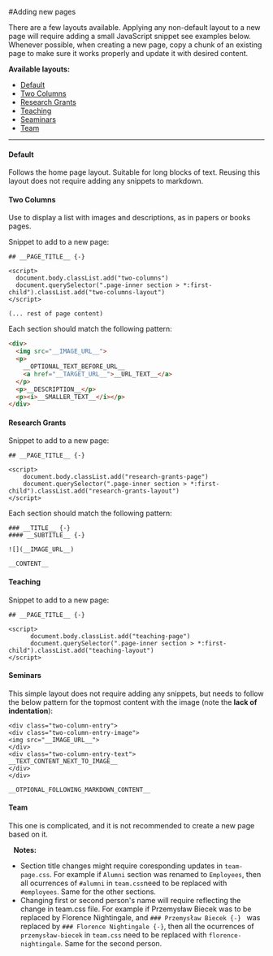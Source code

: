 #Adding new pages

There are a few layouts available. Applying any non-default layout to a new page will require adding a small JavaScript snippet see examples below. Whenever possible, when creating a new page, copy a chunk of an existing page to make sure it works properly and update it with desired content. 

**Available layouts:**

* [Default](#default)
* [Two Columns](#two-columns)
* [Research Grants](#research-grants)
* [Teaching](#teaching)
* [Seaminars](#seminars)
* [Team](#Team)

___

#### Default

Follows the home page layout. Suitable for long blocks of text. Reusing this layout does not require adding any snippets to markdown.

#### Two Columns

Use to display a list with images and descriptions, as in papers or books pages.

Snippet to add to a new page:
```mdxjs
## __PAGE_TITLE__ {-}

<script>
  document.body.classList.add("two-columns")
  document.querySelector(".page-inner section > *:first-child").classList.add("two-columns-layout")
</script>

(... rest of page content)
```
Each section should match the following pattern:

```html
<div>
  <img src="__IMAGE_URL__">
  <p>
    __OPTIONAL_TEXT_BEFORE_URL__
    <a href="__TARGET_URL__">__URL_TEXT__</a>
  </p>
  <p>__DESCRIPTION__</p>
  <p><i>__SMALLER_TEXT__</i></p>
</div>
```
#### Research Grants

Snippet to add to a new page:

```mdxjs
## __PAGE_TITLE__ {-}

<script>
    document.body.classList.add("research-grants-page")
    document.querySelector(".page-inner section > *:first-child").classList.add("research-grants-layout")
</script>
```
Each section should match the following pattern:

```mdx
### __TITLE__ {-}
#### __SUBTITLE__ {-}

![](__IMAGE_URL__)

__CONTENT__
```

#### Teaching
Snippet to add to a new page:
```mdxjs
## __PAGE_TITLE__ {-}

<script>
      document.body.classList.add("teaching-page")
      document.querySelector(".page-inner section > *:first-child").classList.add("teaching-layout")
</script>
```
#### Seminars

This simple layout does not require adding any snippets, but needs to follow the below pattern for the topmost 
content with the image (note the **lack of indentation**):

```mdxjs
<div class="two-column-entry">
<div class="two-column-entry-image">
<img src="__IMAGE_URL__">
</div>
<div class="two-column-entry-text">
__TEXT_CONTENT_NEXT_TO_IMAGE__
</div>
</div>

__OTPIONAL_FOLLOWING_MARKDOWN_CONTENT__

```
#### Team
This one is complicated, and it is not recommended to create a new page based on it. 

**&nbsp;&nbsp;&nbsp;Notes:** 
   - Section title changes might require coresponding updates in `team-page.css`. For example if `Alumni` section was renamed to `Employees`, then all ocurrences of `#alumni` in `team.css`need to be replaced with `#employees`. Same for the other sections.
   - Changing first or second person's name will require reflecting the change in team.css file. For example if Przemysław Biecek was to be replaced by Florence Nightingale, and `### Przemysław Biecek {-}
      ` was replaced by `### Florence Nightingale {-}`, then all the ocurrences of `przemysław-biecek` in `team.css`
      need to be replaced with `florence-nightingale`. Same for the second person. 

